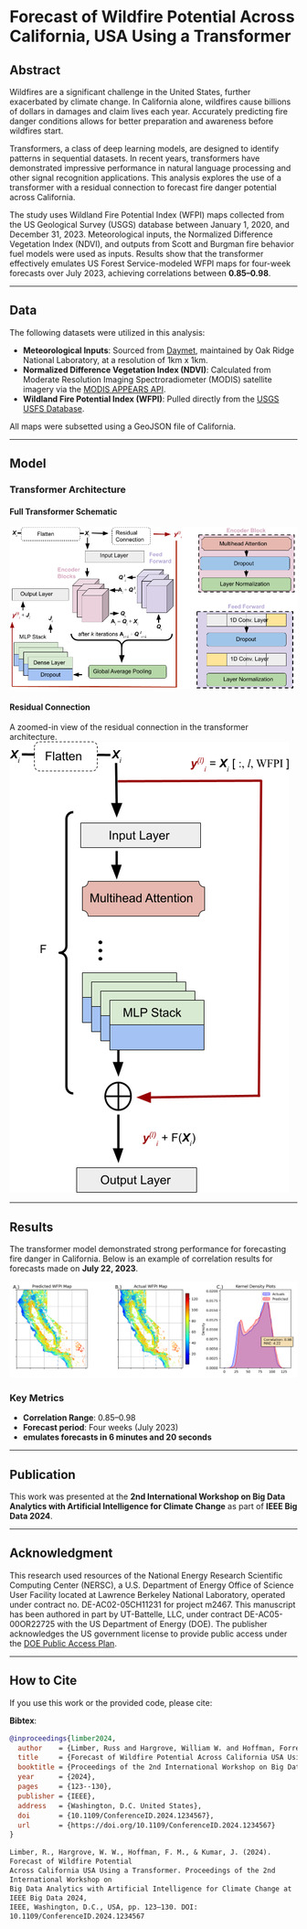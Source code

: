 # Forecast of Wildfire Potential Across California, USA Using a Transformer

## Abstract

Wildfires are a significant challenge in the United States, further exacerbated by climate change. In California alone, wildfires cause billions of dollars in damages and claim lives each year. Accurately predicting fire danger conditions allows for better preparation and awareness before wildfires start.

Transformers, a class of deep learning models, are designed to identify patterns in sequential datasets. In recent years, transformers have demonstrated impressive performance in natural language processing and other signal recognition applications. This analysis explores the use of a transformer with a residual connection to forecast fire danger potential across California.

The study uses Wildland Fire Potential Index (WFPI) maps collected from the US Geological Survey (USGS) database between January 1, 2020, and December 31, 2023. Meteorological inputs, the Normalized Difference Vegetation Index (NDVI), and outputs from Scott and Burgman fire behavior fuel models were used as inputs. Results show that the transformer effectively emulates US Forest Service-modeled WFPI maps for four-week forecasts over July 2023, achieving correlations between **0.85–0.98**.

---

## Data

The following datasets were utilized in this analysis:

- **Meteorological Inputs**: Sourced from [Daymet](https://daymet.ornl.gov/getdata), maintained by Oak Ridge National Laboratory, at a resolution of 1km x 1km.
- **Normalized Difference Vegetation Index (NDVI)**: Calculated from Moderate Resolution Imaging Spectroradiometer (MODIS) satellite imagery via the [MODIS APPEARS API](https://appeears.earthdatacloud.nasa.gov/api/).
- **Wildland Fire Potential Index (WFPI)**: Pulled directly from the [USGS USFS Database](https://www.usgs.gov/fire-danger-forecast/data).

All maps were subsetted using a GeoJSON file of California.

---

## Model

### Transformer Architecture

#### Full Transformer Schematic
![Transformer Schematic](./images/overall_schematic.png)

#### Residual Connection
A zoomed-in view of the residual connection in the transformer architecture.  
![Residual Connection](./images/residual_connection.png)

---

## Results

The transformer model demonstrated strong performance for forecasting fire danger in California. Below is an example of correlation results for forecasts made on **July 22, 2023**.

![Results for July 22, 2023](./images/July_22_2023_forecast_maps_and_KDE_plots.png)

### Key Metrics
- **Correlation Range**: 0.85–0.98
- **Forecast period**: Four weeks (July 2023)
- **emulates forecasts in 6 minutes and 20 seconds**

---

## Publication

This work was presented at the **2nd International Workshop on Big Data Analytics with Artificial Intelligence for Climate Change** as part of **IEEE Big Data 2024**.

---

## Acknowledgment

This research used resources of the National Energy Research Scientific Computing Center (NERSC), a U.S. Department of Energy Office of Science User Facility located at Lawrence Berkeley National Laboratory, operated under contract no. DE-AC02-05CH11231 for project m2467. This manuscript has been authored in part by UT-Battelle, LLC, under contract DE-AC05-00OR22725 with the US Department of Energy (DOE). The publisher acknowledges the US government license to provide public access under the [DOE Public Access Plan](http://energy.gov/downloads/doe-public-access-plan}).

---

## How to Cite

If you use this work or the provided code, please cite:

**Bibtex**:
```bibtex
@inproceedings{limber2024,
  author    = {Limber, Russ and Hargrove, William W. and Hoffman, Forrest M. and Kumar, Jitendra},
  title     = {Forecast of Wildfire Potential Across California USA Using a Transformer},
  booktitle = {Proceedings of the 2nd International Workshop on Big Data Analytics with Artificial Intelligence for Climate Change at IEEE Big Data 2024},
  year      = {2024},
  pages     = {123--130},
  publisher = {IEEE},
  address   = {Washington, D.C. United States},
  doi       = {10.1109/ConferenceID.2024.1234567},
  url       = {https://doi.org/10.1109/ConferenceID.2024.1234567}
}
```

```
Limber, R., Hargrove, W. W., Hoffman, F. M., & Kumar, J. (2024). Forecast of Wildfire Potential 
Across California USA Using a Transformer. Proceedings of the 2nd International Workshop on 
Big Data Analytics with Artificial Intelligence for Climate Change at IEEE Big Data 2024, 
IEEE, Washington, D.C., USA, pp. 123–130. DOI: 10.1109/ConferenceID.2024.1234567
```








